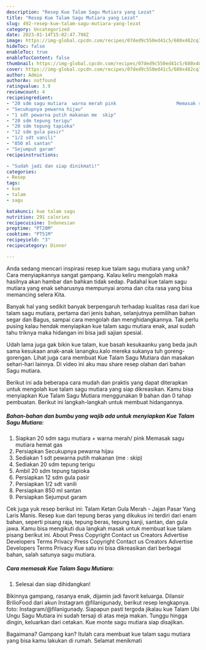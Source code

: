 ```yaml
---
description: "Resep Kue Talam Sagu Mutiara yang Lezat"
title: "Resep Kue Talam Sagu Mutiara yang Lezat"
slug: 492-resep-kue-talam-sagu-mutiara-yang-lezat
category: Uncategorized
date: 2023-01-14T15:02:47.798Z
image: https://img-global.cpcdn.com/recipes/07ded9c550ed41c5/680x482cq70/kue-talam-sagu-mutiara-foto-resep-utama.jpg
hideToc: false
enableToc: true
enableTocContent: false
thumbnail: https://img-global.cpcdn.com/recipes/07ded9c550ed41c5/680x482cq70/kue-talam-sagu-mutiara-foto-resep-utama.jpg
cover: https://img-global.cpcdn.com/recipes/07ded9c550ed41c5/680x482cq70/kue-talam-sagu-mutiara-foto-resep-utama.jpg
author: Admin
authorAv: notfound
ratingvalue: 3.9
reviewcount: 4
recipeingredient:
- "20 sdm sagu mutiara  warna merah pink                      Memasak sagu mutiara hemat gas"
- "Secukupnya pewarna hijau"
- "1 sdt pewarna putih makanan me  skip"
- "20 sdm tepung terigu"
- "20 sdm tepung tapioka"
- "12 sdm gula pasir"
- "1/2 sdt vanili"
- "850 ml santan"
- "Sejumput garam"
recipeinstructions:

- "Sudah jadi dan siap dinikmati!"
categories:
- Resep
tags:
- kue
- talam
- sagu

katakunci: kue talam sagu 
nutrition: 291 calories
recipecuisine: Indonesian
preptime: "PT20M"
cooktime: "PT51M"
recipeyield: "3"
recipecategory: Dinner

---
```





Anda sedang mencari inspirasi resep kue talam sagu mutiara yang unik? Cara menyiapkannya sangat gampang. Kalau keliru mengolah maka hasilnya akan hambar dan bahkan tidak sedap. Padahal kue talam sagu mutiara yang enak seharusnya mempunyai aroma dan cita rasa yang bisa memancing selera Kita.





Banyak hal yang sedikit banyak berpengaruh terhadap kualitas rasa dari kue talam sagu mutiara, pertama dari jenis bahan, selanjutnya pemilihan bahan segar dan Bagus, sampai cara mengolah dan menghidangkannya. Tak perlu pusing kalau hendak menyiapkan kue talam sagu mutiara enak,      asal sudah tahu triknya maka hidangan ini bisa jadi sajian spesial.














Udah lama juga gak bikin kue talam, kue basah kesukaanku yang beda jauh sama kesukaan anak-anak lanangku.kalo mereka sukanya tuh goreng-gorengan. Lihat juga cara membuat Kue Talam Sagu Mutiara dan masakan sehari-hari lainnya. Di video ini aku mau share resep olahan dari bahan Sagu mutiara.






Berikut ini ada beberapa cara mudah dan praktis yang dapat diterapkan untuk mengolah kue talam sagu mutiara yang siap dikreasikan. Kamu bisa menyiapkan Kue Talam Sagu Mutiara menggunakan 9 bahan dan 0 tahap pembuatan. Berikut ini langkah-langkah untuk membuat hidangannya.

<!--inarticleads1-->

##### Bahan-bahan dan bumbu yang wajib ada untuk menyiapkan Kue Talam Sagu Mutiara:

1. Siapkan 20 sdm sagu mutiara + warna merah/ pink                      Memasak sagu mutiara hemat gas
1. Persiapkan Secukupnya pewarna hijau
1. Sediakan 1 sdt pewarna putih makanan (me : skip)
1. Sediakan 20 sdm tepung terigu
1. Ambil 20 sdm tepung tapioka
1. Persiapkan 12 sdm gula pasir
1. Persiapkan 1/2 sdt vanili
1. Persiapkan 850 ml santan
1. Persiapkan Sejumput garam


Cek juga yuk resep berikut ini: Talam Ketan Gula Merah - Jajan Pasar Yang Laris Manis. Resep kue dari tepung beras yang dikukus ini terdiri dari enam bahan, seperti pisang raja, tepung beras, tepung kanji, santan, dan gula jawa. Kamu bisa mengikuti dua langkah masak untuk membuat kue talam pisang berikut ini. About Press Copyright Contact us Creators Advertise Developers Terms Privacy Press Copyright Contact us Creators Advertise Developers Terms Privacy Kue satu ini bisa dikreasikan dari berbagai bahan, salah satunya sagu mutiara. 

<!--inarticleads2-->

##### Cara memasak Kue Talam Sagu Mutiara:


1. Selesai dan siap dihidangkan!

Bikinnya gampang, rasanya enak, dijamin jadi favorit keluarga. Dilansir BrilioFood dari akun Instagram @filanigunady, berikut resep lengkapnya. foto: Instagram/@filanigunady. Siapapun pasti tergoda jikalau kue Talam Ubi Ungu Sagu Mutiara ini sudah tersaji di atas meja makan. Tunggu hingga dingin, keluarkan dari cetakan. Kue monte sagu mutiara siap disajikan. 

Bagaimana? Gampang kan? Itulah cara membuat kue talam sagu mutiara yang bisa kamu lakukan di rumah. Selamat menikmati
